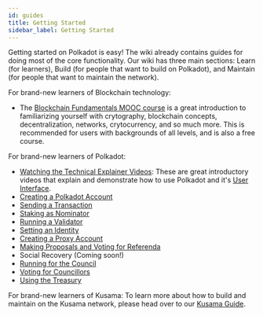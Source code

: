 ```yaml
---
id: guides
title: Getting Started
sidebar_label: Getting Started
---
```


Getting started on Polkadot is easy! The wiki already contains guides for doing most of the core
functionality. Our wiki has three main sections: Learn (for learners), Build (for people that want
to build on Polkadot), and Maintain (for people that want to maintain the network).

For brand-new learners of Blockchain technology:

- The [Blockchain Fundamentals MOOC course][mooc] is a great introduction to familiarizing yourself
  with crytography, blockchain concepts, decentralization, networks, crytocurrency, and so much
  more. This is recommended for users with backgrounds of all levels, and is also a free course.

For brand-new learners of Polkadot:

- [Watching the Technical Explainer Videos][teched videos]: These are great introductory videos that
  explain and demonstrate how to use Polkadot and it's [User Interface][ui].
- [Creating a Polkadot Account][account generation]
- [Sending a Transaction][transaction]
- [Staking as Nominator][nominator]
- [Running a Validator][validator]
- [Setting an Identity][identity]
- [Creating a Proxy Account][proxy]
- [Making Proposals and Voting for Referenda][democracy]
- Social Recovery (Coming soon!)
- [Running for the Council][council]
- [Voting for Councillors][council voting]
- [Using the Treasury][treasury]

For brand-new learners of Kusama: To learn more about how to build and maintain on the Kusama
network, please head over to our [Kusama Guide][kusama guide].

[mooc]: https://mooc.web3.foundation/course/blockchain-fundamentals/
[teched videos]: https://www.youtube.com/watch?v=mNStMPZjiHM&list=PLOyWqupZ-WGuAuS00rK-pebTMAOxW41W8
[ui]: https://polkadot.js.org/apps/
[account generation]: https://example.com
[transaction]: learn-transactions
[nominator]: maintain-guides-how-to-nominate-polkadot
[validator]: maintain-guides-how-to-validate-polkadot
[identity]: learn-identity
[proxy]: learn-proxies
[democracy]: maintain-guides-democracy
[council]: maintain-guides-how-to-join-council
[council voting]: maintain-guides-how-to-vote-councillor
[treasury]: learn-treasury
[kusama guide]: https://guide.kusama.network/
